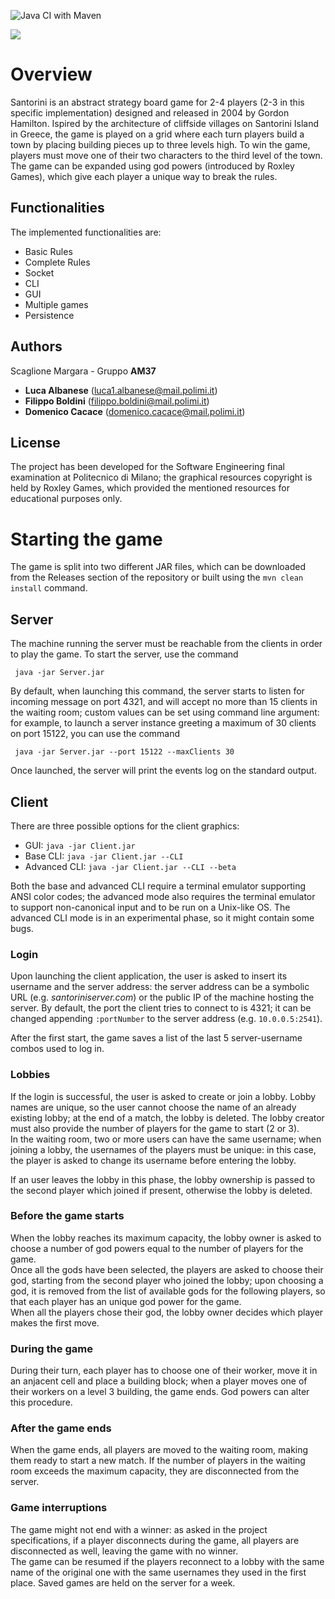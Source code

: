 ![Java CI with Maven](https://github.com/DomenicoCacace/ingsw2020-Albanese-Boldini-Cacace/workflows/Java%20CI%20with%20Maven/badge.svg)

![](https://www.despelvogel.com/wp-content/uploads/2018/06/img_5b2c2aeaf05ad.png)

# Overview
Santorini is an abstract strategy board game for 2-4 players (2-3 in this specific implementation) designed and released in 2004 by Gordon Hamilton. Ispired by the architecture of cliffside villages on Santorini Island in Greece, the game is played on a grid where each turn players build a town by placing building pieces up to three levels high. To win the game, players must move one of their two characters to the third level of the town.  
The game can be expanded using god powers (introduced by Roxley Games), which give each player a unique way to break the rules.

## Functionalities
The implemented functionalities are: 

- Basic Rules
- Complete Rules
- Socket
- CLI
- GUI
- Multiple games
- Persistence


## Authors
Scaglione Margara - Gruppo <b>AM37</b>
- <b>Luca Albanese</b> (luca1.albanese@mail.polimi.it)
- <b>Filippo Boldini</b> (filippo.boldini@mail.polimi.it)
- <b>Domenico Cacace</b> (domenico.cacace@mail.polimi.it)

## License
The project has been developed for the Software Engineering final examination at Politecnico di Milano; the graphical resources copyright is held by Roxley Games, which provided the mentioned resources for educational purposes only.
  
# Starting the game
The game is split into two different JAR files, which can be downloaded from the Releases section of the repository or built using the  <code>mvn clean install</code> command.  

## Server
The machine running the server must be reachable from the clients in order to play the game. To start the server, use the command  

<code> java -jar Server.jar </code>  
 
 By default, when launching this command, the server starts to listen for incoming message on port 4321, and will accept no more than 15 clients in the waiting room; custom values can be set using command line argument: for example, to launch a server instance greeting a maximum of 30 clients on port 15122, you can use the command  

 <code> java -jar Server.jar --port 15122 --maxClients 30</code>  

 Once launched, the server will print the events log on the standard output.

 ## Client
 There are three possible options for the client graphics:
 - GUI: <code>java -jar Client.jar</code>
 - Base CLI: <code>java -jar Client.jar --CLI</code>
 - Advanced CLI: <code>java -jar Client.jar --CLI --beta</code>
  
  Both the base and advanced CLI require a terminal emulator supporting ANSI color codes; the advanced mode also requires the terminal emulator to support non-canonical input and to be run on a Unix-like OS. The advanced CLI mode is in an experimental phase, so it might contain some bugs.

  ### Login
  Upon launching the client application, the user is asked to insert its username and the server address: the server address can be a symbolic URL (e.g. <i>santoriniserver.com</i>) or the public IP of the machine hosting the server. By default, the port the client tries to connect to is 4321; it can be changed appending <code>:portNumber</code> to the server address (e.g. <code>10.0.0.5:2541</code>). 

   After the first start, the game saves a list of the last 5 server-username combos used to log in.

  ### Lobbies

  If the login is successful, the user is asked to create or join a lobby. Lobby names are unique, so the user cannot choose the name of an already existing lobby; at the end of a match, the lobby is deleted. The lobby creator must also provide the number of players for the game to start (2 or 3).  
  In the waiting room, two or more users can have the same username; when joining a lobby, the usernames of the players must be unique: in this case, the player is asked to change its username before entering the lobby.  

  If an user leaves the lobby in this phase, the lobby ownership is passed to the second player which joined if present, otherwise the lobby is deleted.  

  ### Before the game starts

  When the lobby reaches its maximum capacity, the lobby owner is asked to choose a number of god powers equal to the number of players for the game.  
  Once all the gods have been selected, the players are asked to choose their god, starting from the second player who joined the lobby; upon choosing a god, it is removed from the list of available gods for the following players, so that each player has an unique god power for the game.  
  When all the players chose their god, the lobby owner decides which player makes the first move.

  ### During the game

  During their turn, each player has to choose one of their worker, move it in an anjacent cell and place a building block; when a player moves one of their workers on a level 3 building, the game ends. God powers can alter this procedure.  


  ### After the game ends

  When the game ends, all players are moved to the waiting room, making them ready to start a new match. If the number of players in the waiting room exceeds the maximum capacity, they are disconnected from the server.

   ### Game interruptions
  The game might not end with a winner: as asked in the project specifications, if a player disconnects during the game, all players are disconnected as well, leaving the game with no winner.  
  The game can be resumed if the players reconnect to a lobby with the same name of the original one with the same usernames they used in the first place. Saved games are held on the server for a week.
